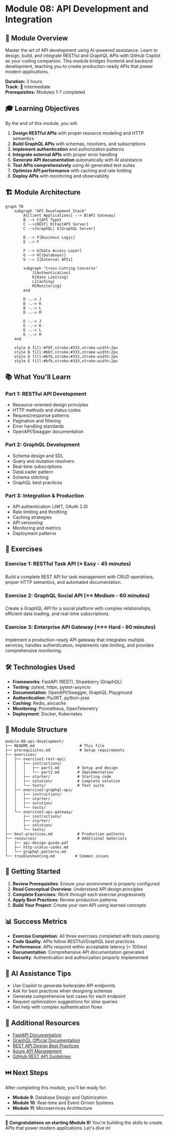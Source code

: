 # Module 08: API Development and Integration

## 🎯 Module Overview

Master the art of API development using AI-powered assistance. Learn to design, build, and integrate RESTful and GraphQL APIs with GitHub Copilot as your coding companion. This module bridges frontend and backend development, teaching you to create production-ready APIs that power modern applications.

**Duration:** 3 hours  
**Track:** 🔵 Intermediate  
**Prerequisites:** Modules 1-7 completed

## 🎓 Learning Objectives

By the end of this module, you will:

1. **Design RESTful APIs** with proper resource modeling and HTTP semantics
2. **Build GraphQL APIs** with schemas, resolvers, and subscriptions
3. **Implement authentication** and authorization patterns
4. **Integrate external APIs** with proper error handling
5. **Generate API documentation** automatically with AI assistance
6. **Test APIs comprehensively** using AI-generated test suites
7. **Optimize API performance** with caching and rate limiting
8. **Deploy APIs** with monitoring and observability

## 🏗️ Module Architecture

```mermaid
graph TB
    subgraph "API Development Stack"
        A[Client Applications] --> B[API Gateway]
        B --> C{API Type}
        C -->|REST| D[FastAPI Server]
        C -->|GraphQL| E[GraphQL Server]
        
        D --> F[Business Logic]
        E --> F
        
        F --> G[Data Access Layer]
        G --> H[(Database)]
        G --> I[External APIs]
        
        subgraph "Cross-Cutting Concerns"
            J[Authentication]
            K[Rate Limiting]
            L[Caching]
            M[Monitoring]
        end
        
        D -.-> J
        D -.-> K
        D -.-> L
        D -.-> M
        
        E -.-> J
        E -.-> K
        E -.-> L
        E -.-> M
    end
    
    style A fill:#f9f,stroke:#333,stroke-width:2px
    style B fill:#bbf,stroke:#333,stroke-width:2px
    style D fill:#bfb,stroke:#333,stroke-width:2px
    style E fill:#bfb,stroke:#333,stroke-width:2px
```

## 📚 What You'll Learn

### Part 1: RESTful API Development
- Resource-oriented design principles
- HTTP methods and status codes
- Request/response patterns
- Pagination and filtering
- Error handling standards
- OpenAPI/Swagger documentation

### Part 2: GraphQL Development
- Schema design and SDL
- Query and mutation resolvers
- Real-time subscriptions
- DataLoader pattern
- Schema stitching
- GraphQL best practices

### Part 3: Integration & Production
- API authentication (JWT, OAuth 2.0)
- Rate limiting and throttling
- Caching strategies
- API versioning
- Monitoring and metrics
- Deployment patterns

## 🎯 Exercises

### Exercise 1: RESTful Task API (⭐ Easy - 45 minutes)
Build a complete REST API for task management with CRUD operations, proper HTTP semantics, and automated documentation.

### Exercise 2: GraphQL Social API (⭐⭐ Medium - 60 minutes)  
Create a GraphQL API for a social platform with complex relationships, efficient data loading, and real-time subscriptions.

### Exercise 3: Enterprise API Gateway (⭐⭐⭐ Hard - 90 minutes)
Implement a production-ready API gateway that integrates multiple services, handles authentication, implements rate limiting, and provides comprehensive monitoring.

## 🛠️ Technologies Used

- **Frameworks**: FastAPI (REST), Strawberry (GraphQL)
- **Testing**: pytest, httpx, pytest-asyncio
- **Documentation**: OpenAPI/Swagger, GraphQL Playground
- **Authentication**: PyJWT, python-jose
- **Caching**: Redis, aiocache
- **Monitoring**: Prometheus, OpenTelemetry
- **Deployment**: Docker, Kubernetes

## 📁 Module Structure

```
module-08-api-development/
├── README.md                    # This file
├── prerequisites.md             # Setup requirements
├── exercises/
│   ├── exercise1-rest-api/
│   │   ├── instructions/
│   │   │   ├── part1.md        # Setup and design
│   │   │   └── part2.md        # Implementation
│   │   ├── starter/            # Starting code
│   │   ├── solution/           # Complete solution
│   │   └── tests/              # Test suite
│   ├── exercise2-graphql-api/
│   │   ├── instructions/
│   │   ├── starter/
│   │   ├── solution/
│   │   └── tests/
│   └── exercise3-api-gateway/
│       ├── instructions/
│       ├── starter/
│       ├── solution/
│       └── tests/
├── best-practices.md           # Production patterns
├── resources/                  # Additional materials
│   ├── api-design-guide.pdf
│   ├── http-status-codes.md
│   └── graphql-patterns.md
└── troubleshooting.md         # Common issues

```

## 🚀 Getting Started

1. **Review Prerequisites**: Ensure your environment is properly configured
2. **Read Conceptual Overview**: Understand API design principles
3. **Complete Exercises**: Work through each exercise progressively
4. **Apply Best Practices**: Review production patterns
5. **Build Your Project**: Create your own API using learned concepts

## 📊 Success Metrics

- **Exercise Completion**: All three exercises completed with tests passing
- **Code Quality**: APIs follow RESTful/GraphQL best practices
- **Performance**: APIs respond within acceptable latency (< 100ms)
- **Documentation**: Comprehensive API documentation generated
- **Security**: Authentication and authorization properly implemented

## 🤝 AI Assistance Tips

- Use Copilot to generate boilerplate API endpoints
- Ask for best practices when designing schemas
- Generate comprehensive test cases for each endpoint
- Request optimization suggestions for slow queries
- Get help with complex authentication flows

## 📖 Additional Resources

- [FastAPI Documentation](https://fastapi.tiangolo.com/)
- [GraphQL Official Documentation](https://graphql.org/learn/)
- [REST API Design Best Practices](https://docs.microsoft.com/en-us/azure/architecture/best-practices/api-design)
- [Azure API Management](https://docs.microsoft.com/en-us/azure/api-management/)
- [GitHub REST API Guidelines](https://docs.github.com/en/rest)

## ⏭️ Next Steps

After completing this module, you'll be ready for:
- **Module 9**: Database Design and Optimization
- **Module 10**: Real-time and Event-Driven Systems
- **Module 11**: Microservices Architecture

---

🎉 **Congratulations on starting Module 8!** You're building the skills to create APIs that power modern applications. Let's dive in!